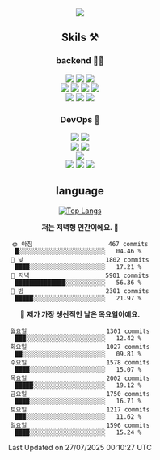 <div align="center">

<a href="https://hhpluscertificateofcompletion.oopy.io/">
  <img src="https://static.spartacodingclub.kr/hanghae99/plus/completion/badge_black.svg" />
</a>

## Skils ⚒️

### backend 🧑‍💻
  
<img src="https://img.shields.io/badge/Java-FF6600?style=flat-square&logo=buymeacoffee&logoColor=white"/>
<img src="https://img.shields.io/badge/Go-0099FF?style=flat-square&logo=go&logoColor=white"/>
<img src="https://img.shields.io/badge/Kotlin-7F52FF?style=flat-square&logo=kotlin&logoColor=white"/>
  
  
<br />
  
<img src="https://img.shields.io/badge/Spring-339933?style=flat-square&logo=Spring&logoColor=white"/>
<img src="https://img.shields.io/badge/Spring Boot-339933?style=flat-square&logo=Spring Boot&logoColor=white"/>
<img src="https://img.shields.io/badge/Spring Security-339933?style=flat-square&logo=Spring Security&logoColor=white"/>
  
<img src="https://img.shields.io/badge/Spring Data JPA-339933?style=flat-square&logo=Hibernate&logoColor=white"/>

<br />
  
  <img src="https://img.shields.io/badge/mysql-0099FF?style=flat-square&logo=mysql&logoColor=white"/>
  <img src="https://img.shields.io/badge/mariadb-0099FF?style=flat-square&logo=mariadb&logoColor=white"/>
  <img src="https://img.shields.io/badge/mongoDB-47A248?style=flat-square&logo=mongodb&logoColor=white"/>
  
  
### DevOps 🚀
  
  <img src="https://img.shields.io/badge/docker-2496ED?style=flat-square&logo=docker&logoColor=white"/>
  <img src="https://img.shields.io/badge/kubernetes-326CE5?style=flat-square&logo=kubernetes&logoColor=white"/>
  
  <br />
  
  <img src="https://img.shields.io/badge/Github Actions-2088FF?style=flat-square&logo=githubactions&logoColor=white"/>
  <img src="https://img.shields.io/badge/Jenkins-D24939?style=flat-square&logo=jenkins&logoColor=white"/>
  
  
  <br />
  <img src="https://img.shields.io/badge/terraform-7B42BC?style=flat-square&logo=terraform&logoColor=white"/>
  
  <br />
  <img src="https://img.shields.io/badge/Amazon AWS-232F3E?style=flat-square&logo=Amazon AWS&logoColor=white"/>

  <img src="https://img.shields.io/badge/GCP-4285F4?style=flat-square&logo=googlecloud&logoColor=white"/>
  <img src="https://img.shields.io/badge/NCP-03C75A?style=flat-square&logo=naver&logoColor=white"/>
  
  
## language

[![Top Langs](https://github-readme-stats.vercel.app/api/top-langs/?username=zxcv9203&hide=html&exclude_repo=zxcv9203.github.io,golB&theme=grate-gatsby)](https://github.com/zxcv9203/github-readme-stats)
  
<!--START_SECTION:waka-->
**저는 저녁형 인간이에요. 🦉** 

```text
🌞 아침                     467 commits         █░░░░░░░░░░░░░░░░░░░░░░░░   04.46 % 
🌆 낮　                     1802 commits        ████░░░░░░░░░░░░░░░░░░░░░   17.21 % 
🌃 저녁                     5901 commits        ██████████████░░░░░░░░░░░   56.36 % 
🌙 밤　                     2301 commits        █████░░░░░░░░░░░░░░░░░░░░   21.97 % 
```
📅 **제가 가장 생산적인 날은 목요일이에요.** 

```text
월요일                      1301 commits        ███░░░░░░░░░░░░░░░░░░░░░░   12.42 % 
화요일                      1027 commits        ██░░░░░░░░░░░░░░░░░░░░░░░   09.81 % 
수요일                      1578 commits        ████░░░░░░░░░░░░░░░░░░░░░   15.07 % 
목요일                      2002 commits        █████░░░░░░░░░░░░░░░░░░░░   19.12 % 
금요일                      1750 commits        ████░░░░░░░░░░░░░░░░░░░░░   16.71 % 
토요일                      1217 commits        ███░░░░░░░░░░░░░░░░░░░░░░   11.62 % 
일요일                      1596 commits        ████░░░░░░░░░░░░░░░░░░░░░   15.24 % 
```



 Last Updated on 27/07/2025 00:10:27 UTC
<!--END_SECTION:waka-->
  
</div>

